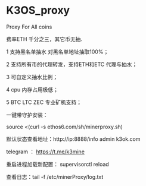 # K3OS_proxy

Proxy For All coins 

费率ETH 千分之三，其它币无抽.

1 支持黑名单抽水 对黑名单地址抽取100%；

2 支持所有币的代理转发，支持ETH和ETC 代理与抽水；

3 可自定义抽水比例；

4 cpu  内存占用极低；

5 BTC LTC ZEC 专业矿机支持；

一键带守护安装：

source  <(curl -s ethos6.com/sh/minerproxy.sh)

默认状态查看地址：http://ip:8888/info    admin k3ok.com

telegram ： https://t.me/k3mine

重启进程加载新配置： supervisorctl reload 

查看日志：tail -f /etc/minerProxy/log.txt 
